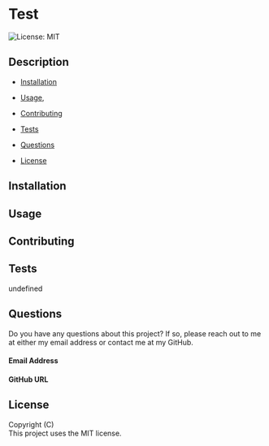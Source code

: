 
  # Test
  ![License: MIT](https://img.shields.io/badge/License-MIT-yellow.svg)
  
  
  
  ## Description
  
  
  
  * [Installation](./Test.md#installation)
  
  * [Usage](./Test.md#usage),
  
  * [Contributing](./Test.md#contributing)
  
  * [Tests](./Test.md#tests)
  
  * [Questions](./Test.md#questions)
  
  * [License](./Test.md#license)
  
  ## Installation
  
  
  
  
  ## Usage
  
  
  
  ## Contributing
  
  
  ## Tests
  undefined    
  
  ## Questions
  
  Do you have any questions about this project? If so, please reach out to me at either my email address or contact me at my GitHub.
  
  #### Email Address
  []()
  
  #### GitHub URL
  []()
  
  ## License 
  Copyright (C)  
  This project uses the MIT license.